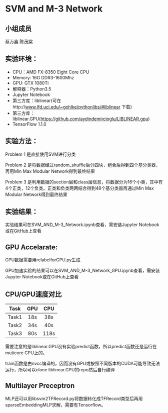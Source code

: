 # SVM and M-3 Network

## 小组成员
蔡万鑫 陈茂棠

## 实验环境：
+ CPU：AMD FX-8350 Eight Core CPU
+ Memory: 16G DDR3-1600Mhz
+ GPU: GTX 1080Ti
+ 解释器：Python3.5
+ Jupyter Notebook
+ 第三方库：liblinear(可在http://www.lfd.uci.edu/~gohlke/pythonlibs/#liblinear 下载)
+ 第三方库：liblinear.GPU(https://github.com/aydindemircioglu/LIBLINEAR.gpu)
+ TensorFlow 1.1.0

## 实验方法：
Problem 1 是直接使用SVM进行分类

Problem 2 是将数据经过random_shuffle后分四块，组合后得到四个基分类器，再用Min Max Modular Network得到最终结果

Problem 3 是利用数据的section层和class层信息，将数据分为16个小类，其中有4个正类，12个负类。正类和负类两两结合得到48个基分类器再通过Min Max Modular Network得到最终结果

## 实验结果：

实验结果可在SVM_AND_M-3_Network.ipynb查看，需安装Jupyter Notebook或在GitHub上查看

## GPU Accelarate:

GPU数据需要用relabelforGPU.py生成

GPU加速实验的结果可以在SVM_AND_M-3_Network_GPU.ipynb查看，需安装Jupyter Notebook或在GitHub上查看

## CPU/GPU速度对比
| Task  | GPU | CPU |
|:-----:|:---:|:---:|
| Task1 | 18s | 38s |
| Task2 | 34s | 40s |
| Task3 | 80s | 118s|

需要注意的是liblinear.GPU没有实验predict函数，所以predict函数还是运行在muticore CPU上的。

train函数是由nvcc编译的，因而没有GPU或按照不同版本的CUDA可能导致无法运行，所以可以clone liblinear.GPU的repo然后自行编译

## Multilayer Preceptron

MLP还可以用libsvm2TFRecord.py将数据转化成TFRecord类型后再用sparseEmbeddingMLP求解，需要有Tensorflow。
